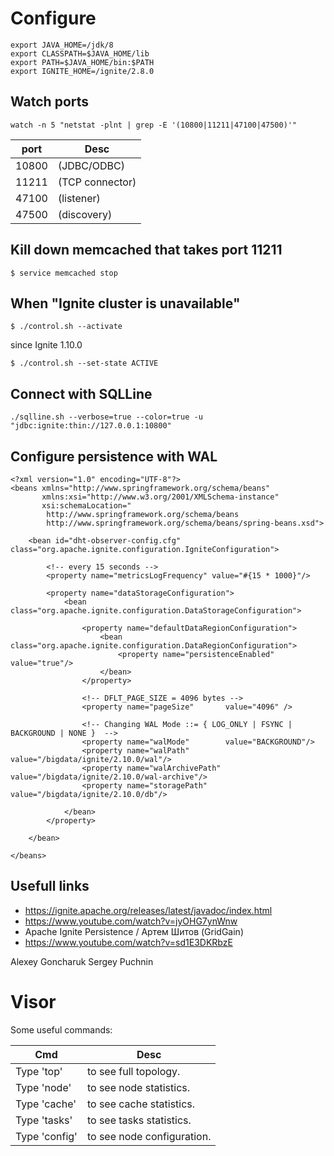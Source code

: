 # Configure
```
export JAVA_HOME=/jdk/8  
export CLASSPATH=$JAVA_HOME/lib  
export PATH=$JAVA_HOME/bin:$PATH
export IGNITE_HOME=/ignite/2.8.0
```

## Watch ports
```
watch -n 5 "netstat -plnt | grep -E '(10800|11211|47100|47500)'"
```
|port|Desc|
|----|----|
|10800| (JDBC/ODBC)
|11211| (TCP connector)
|47100| (listener)
|47500| (discovery)


## Kill down memcached that takes port 11211
```
$ service memcached stop
```

## When "Ignite cluster is unavailable"

```
$ ./control.sh --activate
```
since Ignite 1.10.0
```
$ ./control.sh --set-state ACTIVE
```

## Connect with SQLLine

```
./sqlline.sh --verbose=true --color=true -u "jdbc:ignite:thin://127.0.0.1:10800"
```

## Configure persistence with WAL
```
<?xml version="1.0" encoding="UTF-8"?>
<beans xmlns="http://www.springframework.org/schema/beans"
       xmlns:xsi="http://www.w3.org/2001/XMLSchema-instance"
       xsi:schemaLocation="
        http://www.springframework.org/schema/beans
        http://www.springframework.org/schema/beans/spring-beans.xsd">

    <bean id="dht-observer-config.cfg" class="org.apache.ignite.configuration.IgniteConfiguration">

        <!-- every 15 seconds -->
        <property name="metricsLogFrequency" value="#{15 * 1000}"/>

        <property name="dataStorageConfiguration">
            <bean class="org.apache.ignite.configuration.DataStorageConfiguration">

                <property name="defaultDataRegionConfiguration">
                    <bean class="org.apache.ignite.configuration.DataRegionConfiguration">
                        <property name="persistenceEnabled" value="true"/>
                    </bean>
                </property>

                <!-- DFLT_PAGE_SIZE = 4096 bytes -->
                <property name="pageSize"       value="4096" />

                <!-- Changing WAL Mode ::= { LOG_ONLY | FSYNC | BACKGROUND | NONE }  -->
                <property name="walMode"        value="BACKGROUND"/>
                <property name="walPath"        value="/bigdata/ignite/2.10.0/wal"/>
                <property name="walArchivePath" value="/bigdata/ignite/2.10.0/wal-archive"/>
                <property name="storagePath"    value="/bigdata/ignite/2.10.0/db"/>

            </bean>
        </property>

    </bean>

</beans>
```

## Usefull links

* https://ignite.apache.org/releases/latest/javadoc/index.html
* https://www.youtube.com/watch?v=jyOHG7ynWnw
* Apache Ignite Persistence / Артем Шитов (GridGain)
* https://www.youtube.com/watch?v=sd1E3DKRbzE

Alexey Goncharuk
Sergey Puchnin

# Visor

Some useful commands:

|Cmd            | Desc                       |
|---------------|----------------------------|
| Type 'top'    | to see full topology.      |
| Type 'node'   | to see node statistics.    |
| Type 'cache'  | to see cache statistics.   |
| Type 'tasks'  | to see tasks statistics.   |
| Type 'config' | to see node configuration. |

